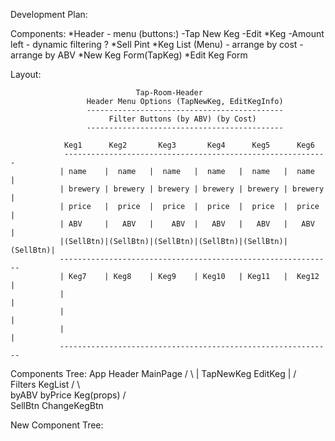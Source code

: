Development Plan:

Components:
*Header
    - menu (buttons:)
        -Tap New Keg
        -Edit 
*Keg
    -Amount left
        - dynamic filtering ?
*Sell Pint
*Keg List (Menu)
    - arrange by cost
    - arrange by ABV
*New Keg Form(TapKeg)
*Edit Keg Form


Layout:

                                Tap-Room-Header
                     Header Menu Options (TapNewKeg, EditKegInfo)
                     --------------------------------------------
                          Filter Buttons (by ABV) (by Cost)
                     --------------------------------------------

                Keg1      Keg2       Keg3       Keg4      Keg5      Keg6
                -----------------------------------------------------------
               | name    |  name   |  name   |  name   |  name   |  name   |
               | brewery | brewery | brewery | brewery | brewery | brewery |
               | price   |  price  |  price  |  price  |  price  |  price  |
               | ABV     |   ABV   |    ABV  |   ABV   |   ABV   |   ABV   |
               |(SellBtn)|(SellBtn)|(SellBtn)|(SellBtn)|(SellBtn)|(SellBtn)|
               -------------------------------------------------------------
               | Keg7    | Keg8    | Keg9    | Keg10   | Keg11   |  Keg12  |
               |                                                           |
               |                                                           |
               |                                                           |
               -------------------------------------------------------------

Components Tree: 
                                App
                        Header         MainPage
                       /      \          |
                   TapNewKeg  EditKeg    |
                                        / \
                                 Filters   KegList
                                  /  \          \
                            byABV  byPrice      Keg(props)
                                                   /    \
                                            SellBtn      ChangeKegBtn


New Component Tree:
